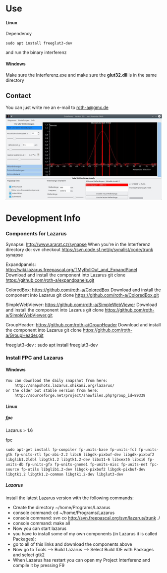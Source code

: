 # Use

#### Linux
Dependency
```
sudo apt install freeglut3-dev  
```
and run the binary interferenz

#### Windows 
Make sure the Interferenz.exe and make sure the **glut32.dll** is in the same directory


## Contact

You can just write me an e-mail to roth-a@gmx.de  

![](screenshot.jpg)


# Development  Info

### Components for Lazarus

Synapse:  http://www.ararat.cz/synapse
  When you're in the Interferenz directory do:
  svn checkout https://svn.code.sf.net/p/synalist/code/trunk synapse

Expandpanels:   http://wiki.lazarus.freepascal.org/TMyRollOut_and_ExpandPanel  
  Download and install the component into Lazarus
  git clone https://github.com/roth-a/expandpanels.git

ColoredBox:  https://github.com/roth-a/ColoredBox  Download and install the component into Lazarus
  git clone https://github.com/roth-a/ColoredBox.git

SimpleWebViewer: https://github.com/roth-a/SimpleWebViewer Download and install the component into Lazarus
	  git clone https://github.com/roth-a/SimpleWebViewer.git
      
GroupHeader:  https://github.com/roth-a/GroupHeader    Download and install the component into Lazarus
	  git clone https://github.com/roth-a/GroupHeader.git

freeglut3-dev  :  sudo apt install freeglut3-dev



### Install FPC and Lazarus 

#### Windows 
	You can download the daily snapshot from here:
		http://snapshots.lazarus.shikami.org/lazarus/
	or the older but stable version from here:
		http://sourceforge.net/project/showfiles.php?group_id=89339

#### Linux 

##### fpc

Lazarus  > 1.6

fpc

```
sudo apt-get install fp-compiler fp-units-base fp-units-fcl fp-units-gtk fp-units-rtl fpc-abi-2.2 libc6 libgdk-pixbuf-dev libgdk-pixbuf2 libglib1.2ldbl libgtk1.2 libgtk1.2-dev libx11-6 libxext6 libxi6 fp-units-db fp-units-gfx fp-units-gnome1 fp-units-misc fp-units-net fpc-source fp-utils libglib1.2-dev libgdk-pixbuf2 libgdk-pixbuf-dev libgtk1.2 libgtk1.2-common libgtk1.2-dev libglut3-dev
```


##### Lazarus

install the latest Lazarus version with the following commands:

* Create the directory ~/home/Programs/Lazarus
* console command: cd ~/home/Programs/Lazarus
* console command: svn co http://svn.freepascal.org/svn/lazarus/trunk ./
* console command: make all
* Now you can start lazarus
* you have to install some of my own components (in Lazarus it is called Packages):
* go to all of this links and download the components above 
* Now go to Tools --> Build Lazarus --> Select Build IDE with Packages and select gtk2 
* When Lazarus has restart you can open my Project Interferenz and compile it by pressing F9

	
